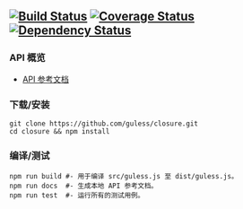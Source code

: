 ## [![Build Status](https://travis-ci.org/guless/closure.svg?branch=dev)](https://travis-ci.org/guless/closure) [![Coverage Status](https://coveralls.io/repos/github/guless/closure/badge.svg?branch=dev)](https://coveralls.io/github/guless/closure?branch=dev) [![Dependency Status](https://www.versioneye.com/user/projects/577df14391aab50027c6ca56/badge.svg?style=flat-square)](https://www.versioneye.com/user/projects/577df14391aab50027c6ca56) ##


### API 概览 ###
- [API 参考文档](http://docs.guless.com/)

### 下载/安装 ###
```shell
git clone https://github.com/guless/closure.git
cd closure && npm install
```

### 编译/测试 ###
```shell
npm run build #- 用于编译 src/guless.js 至 dist/guless.js。
npm run docs  #- 生成本地 API 参考文档。
npm run test  #- 运行所有的测试用例。
```

